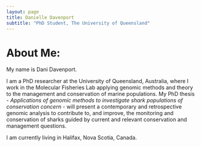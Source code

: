```yaml
---
layout: page
title: Danielle Davenport
subtitle: "PhD Student, The University of Queensland"
---
```

# About Me:

My name is Dani Davenport.

I am a PhD researcher at the University of Queensland, Australia, where I work in the Molecular Fisheries Lab applying genomic methods and theory to the management and conservation of marine populations. My PhD thesis - *Applications of genomic methods to investigate shark populations of conservation concern* - will present a contemporary and retrospective genomic analysis to contribute to, and improve, the monitoring and conservation of sharks guided by current and relevant conservation and management questions.

I am currently living in Halifax, Nova Scotia, Canada.
